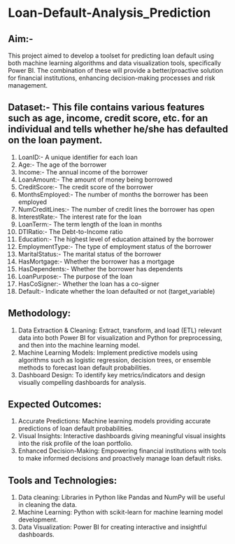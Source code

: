 # Loan-Default-Analysis_Prediction

## Aim:- 
This project aimed to develop a toolset for predicting loan default using both machine learning algorithms and data visualization tools, specifically Power BI. The combination of these will provide a better/proactive solution for financial institutions, enhancing decision-making processes and risk management.

## Dataset:- This file contains various features such as age, income, credit score, etc. for an individual and tells whether he/she has defaulted on the loan payment.
1. LoanID:- A unique identifier for each loan
2. Age:- The age of the borrower
3. Income:- The annual income of the borrower
4. LoanAmount:- The amount of money being borrowed
5. CreditScore:- The credit score of the borrower
6. MonthsEmployed:- The number of months the borrower has been employed
7. NumCreditLines:- The number of credit lines the borrower has open
8. InterestRate:- The interest rate for the loan
9. LoanTerm:- The term length of the loan in months
10. DTIRatio:- The Debt-to-Income ratio
11. Education:- The highest level of education attained by the borrower
12. EmploymentType:- The type of employment status of the borrower
13. MaritalStatus:- The marital status of the borrower
14. HasMortgage:- Whether the borrower has a mortgage
15. HasDependents:- Whether the borrower has dependents
16. LoanPurpose:- The purpose of the loan
17. HasCoSigner:- Whether the loan has a co-signer
18. Default:- Indicate whether the loan defaulted or not (target_variable)

## Methodology:
1. Data Extraction & Cleaning: Extract, transform, and load (ETL) relevant data into both Power BI for visualization and Python for preprocessing, and then into the machine learning model.
2. Machine Learning Models: Implement predictive models using algorithms such as logistic regression, decision trees, or ensemble methods to forecast loan default probabilities.
3. Dashboard Design: To identify key metrics/indicators and design visually compelling dashboards for analysis.

## Expected Outcomes:
1. Accurate Predictions: Machine learning models providing accurate predictions of loan default probabilities.
2. Visual Insights: Interactive dashboards giving meaningful visual insights into the risk profile of the loan portfolio.
3. Enhanced Decision-Making: Empowering financial institutions with tools to make informed decisions and proactively manage loan default risks.

## Tools and Technologies:
1. Data cleaning: Libraries in Python like Pandas and NumPy will be useful in cleaning the data.
2. Machine Learning: Python with scikit-learn for machine learning model development.
3. Data Visualization: Power BI for creating interactive and insightful dashboards.
